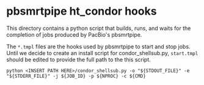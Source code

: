 # pbsmrtpipe ht_condor hooks

This directory contains a python script that builds, runs, and waits for the completion of jobs produced by PacBio's pbsmrtpipe.

The `*.tmpl` files are the hooks used by pbsmrtpipe to start and stop jobs. Until we decide to create an install script for condor_shellsub.py, `start.tmpl` should be edited to provide the full path to the this script.


    python <INSERT PATH HERE>/condor_shellsub.py -o "${STDOUT_FILE}" -e "${STDERR_FILE}" -j ${JOB_ID} -p ${NPROC} -c ${CMD} 
